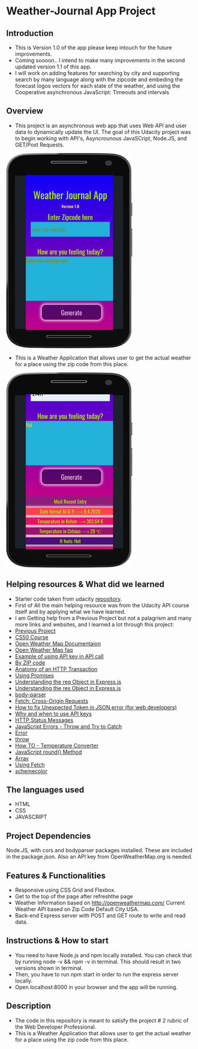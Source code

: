 # Weather-Journal App Project

## Introduction

- This is Version 1.0 of the app please keep intouch for the future improvements.
- Coming soooon.. I intend to make many improvements in the second updated version 1.1 of this app.
- I will work on adding features for searching by city and supporting search by many language along with the zipcode and embeding the forecast logos vectors for each state of the weather, and using the Cooperative asynchronous JavaScript: Timeouts and intervals

## Overview

- This project is an asynchronous web app that uses Web API and user data to dynamically update the UI. The goal of this Udacity project was to begin working with API's, Asyncrounous JavaSCript, Node.JS, and GET/Post Requests.

![Weather App](./img/app.png)

- This is a Weather Application that allows user to get the actual weather for a place using the zip code from this place.

![Weather Results](./img/appresult.png)

## Helping resources & What did we learned

- Starter code taken from udacity [repository](https://github.com/udacity/fend/tree/refresh-2019/projects/weather-journal-app).
- First of All the main helping resource was from the Udacity API course itself and by applying what we have learned.
- I am Getting help from a Previous Project but not a palagrism and many more links and websites, and I learned a lot through this project:
- [Previous Project](https://github.com/conordewey3/Udacity-FED-Weather-App)
- [CS50 Course](https://cs50.harvard.edu/web/2020/)
- [Open Weather Map Documentaion](https://openweathermap.org/current#zip)
- [Open Weather Map faq](https://openweathermap.org/faq)
- [Example of using API key in API call](https://openweathermap.org/appid#get)
- [By ZIP code](https://openweathermap.org/current#zip)
- [Anatomy of an HTTP Transaction](https://nodejs.org/en/docs/guides/anatomy-of-an-http-transaction/)
- [Using Promises](https://developer.mozilla.org/en-US/docs/Web/JavaScript/Guide/Using_promises)
- [Understanding the req Object in Express.js](https://www.digitalocean.com/community/tutorials/nodejs-req-object-in-expressjs)
- [Understanding the res Object in Express.js](https://www.digitalocean.com/community/tutorials/nodejs-res-object-in-expressjs)
- [body-parser](https://github.com/expressjs/body-parser)
- [Fetch: Cross-Origin Requests](https://javascript.info/fetch-crossorigin)
- [How to fix Unexpected Token in JSON error (for web developers)](https://www.youtube.com/watch?v=RcEmaTVIE24)
- [Why and when to use API keys](https://cloud.google.com/endpoints/docs/openapi/when-why-api-key)
- [HTTP Status Messages](https://www.w3schools.com/tags/ref_httpmessages.asp)
- [JavaScript Errors - Throw and Try to Catch](https://www.w3schools.com/js/js_errors.asp)
- [Error](https://developer.mozilla.org/en-US/docs/Web/JavaScript/Reference/Global_Objects/Error)
- [throw](https://developer.mozilla.org/en-US/docs/Web/JavaScript/Reference/Statements/throw)
- [How TO - Temperature Converter](https://www.w3schools.com/howto/howto_js_temperature_converter.asp)
- [JavaScript round() Method](https://www.w3schools.com/JSREF/jsref_round.asp)
- [Array](https://developer.mozilla.org/en-US/docs/Web/JavaScript/Reference/Global_Objects/Array)
- [Using Fetch](https://developer.mozilla.org/en-US/docs/Web/API/Fetch_API/Using_Fetch)
- [schemecolor](https://www.schemecolor.com/in-vogue.php)

## The languages used

- HTML
- CSS
- JAVASCRIPT

## Project Dependencies

Node.JS, with cors and bodyparser packages installed. These are included in the package.json. Also an API key from OpenWeatherMap.org is needed.

## Features & Functionalities

- Responsive using CSS Grid and Flexbox.
- Get to the top of the page after refreshthe page
- Weather Information based on http://openweathermap.com/ Current Weather API based on Zip Code Default City USA.
- Back-end Express server with POST and GET route to write and read data.

## Instructions & How to start

- You need to have Node.js and npm locally installed. You can check that by running node -v && npm -v in terminal. This should result in two versions shown in terminal.
- Then, you have to run npm start in order to run the express server locally.
- Open localhost:8000 in your browser and the app will be running.

## Description

- The code in this repository is meant to satisfy the project # 2 rubric of the Web Developer Professional.
- This is a Weather Application that allows user to get the actual weather for a place using the zip code from this place.
